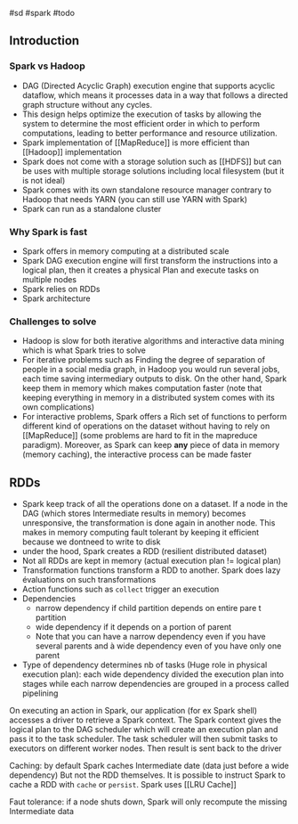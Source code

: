 #sd #spark #todo

## Introduction

### Spark vs Hadoop

- DAG (Directed Acyclic Graph) execution engine that supports acyclic dataflow, which means it processes data in a way that follows a directed graph structure without any cycles.
- This design helps optimize the execution of tasks by allowing the system to determine the most efficient order in which to perform computations, leading to better performance and resource utilization.
- Spark implementation of [[MapReduce]] is more efficient than [[Hadoop]] implementation
- Spark does not come with a storage solution such as [[HDFS]] but can be uses with multiple storage solutions including local filesystem (but it is not ideal)
- Spark comes with its own standalone resource manager contrary to Hadoop that needs YARN (you can still use YARN with Spark)
- Spark can run as a standalone cluster

### Why Spark is fast

- Spark offers in memory computing at a distributed scale
- Spark DAG execution engine will first transform the instructions into a logical plan, then it creates a physical Plan and execute tasks on multiple nodes
- Spark relies on RDDs
- Spark architecture

### Challenges to solve

- Hadoop is slow for both iterative algorithms and interactive data mining which is what Spark tries to solve
- For iterative problems such as Finding the degree of separation of people in a social media graph, in Hadoop you would run several jobs, each time saving intermediary outputs to disk. On the other hand, Spark keep them in memory which makes computation faster (note that keeping everything in memory in a distributed system comes with its own complications)
- For interactive problems, Spark offers a Rich set of functions to perform different kind of operations on the dataset without having to rely on [[MapReduce]] (some problems are hard to fit in the mapreduce paradigm). Moreover, as Spark can keep **any** piece of data in memory (memory caching), the interactive process can be made faster

## RDDs

- Spark keep track of all the operations done on a dataset. If a node in the DAG (which stores Intermediate results in memory) becomes unresponsive, the transformation is done again in another node. This makes in memory computing fault tolerant by keeping it efficient because we dontneed to write to disk
- under the hood, Spark creates a RDD (resilient distributed dataset)
- Not all RDDs are kept in memory (actual execution plan != logical plan)
- Transformation functions transform a RDD to another. Spark does lazy évaluations on such transformations
- Action functions such as `collect` trigger an execution
- Dependencies
  - narrow dependency if child partition depends on entire pare t partition
  - wide dependency if it depends on a portion of parent
  - Note that you can have a narrow dependency even if you have several parents and à wide dependency even of you have only one parent
- Type of dependency determines nb of tasks (Huge role in physical execution plan): each wide dependency divided the execution plan into stages while each narrow dependencies are grouped in a process called pipelining

On executing an action in Spark, our application (for ex Spark shell) accesses a driver to retrieve a Spark context. The Spark context gives the logical plan to the DAG scheduler which will create an execution plan and pass it to the task scheduler. The task scheduler will then submit tasks to executors on different worker nodes. Then result is sent back to the driver

Caching: by default Spark caches Intermediate date (data just before a wide dependency) But not the RDD themselves. It is possible to instruct Spark to cache a RDD with `cache` or `persist`. Spark uses [[LRU Cache]]

Faut tolerance: if a node shuts down, Spark will only recompute the missing Intermediate data
